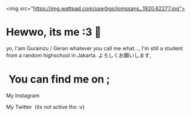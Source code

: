 <img src="https://img.wattpad.com/userbgs/jomssans_.1920.62277.jpg"> 
 <h1>Hewwo, its me :3 👋 </h1> 
  
 yo, I'am Gurainzu / Geran whatever you call me what..., I'm still a student from a random highschool in Jakarta.
 よろしくお願いします, 
  
 <h1> You can find me on ;</h1> 
 <a href="https://www.instagram.com/gurainzu" target="_blank"><p class="p1head">My Instagram </p></a> 
 <a href="https://www.twitter.com/gurainzu" target="_blaml"><p class="p2head">My Twitter  (its not active tho :v)</p></a>
